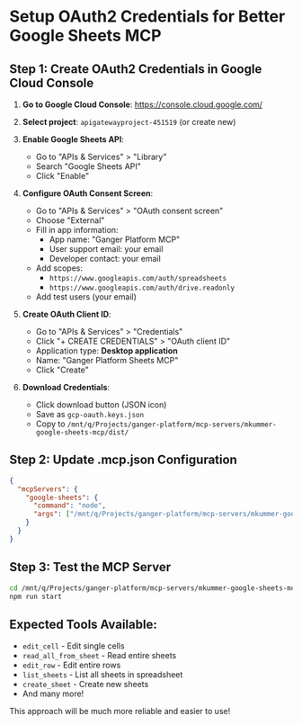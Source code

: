 # Setup OAuth2 Credentials for Better Google Sheets MCP

## Step 1: Create OAuth2 Credentials in Google Cloud Console

1. **Go to Google Cloud Console**: https://console.cloud.google.com/
2. **Select project**: `apigatewayproject-451519` (or create new)
3. **Enable Google Sheets API**: 
   - Go to "APIs & Services" > "Library"
   - Search "Google Sheets API" 
   - Click "Enable"

4. **Configure OAuth Consent Screen**:
   - Go to "APIs & Services" > "OAuth consent screen"
   - Choose "External" 
   - Fill in app information:
     - App name: "Ganger Platform MCP"
     - User support email: your email
     - Developer contact: your email
   - Add scopes:
     - `https://www.googleapis.com/auth/spreadsheets`
     - `https://www.googleapis.com/auth/drive.readonly`
   - Add test users (your email)

5. **Create OAuth Client ID**:
   - Go to "APIs & Services" > "Credentials"
   - Click "+ CREATE CREDENTIALS" > "OAuth client ID"
   - Application type: **Desktop application**
   - Name: "Ganger Platform Sheets MCP"
   - Click "Create"

6. **Download Credentials**:
   - Click download button (JSON icon)
   - Save as `gcp-oauth.keys.json`
   - Copy to `/mnt/q/Projects/ganger-platform/mcp-servers/mkummer-google-sheets-mcp/dist/`

## Step 2: Update .mcp.json Configuration

```json
{
  "mcpServers": {
    "google-sheets": {
      "command": "node",
      "args": ["/mnt/q/Projects/ganger-platform/mcp-servers/mkummer-google-sheets-mcp/dist/index.js"]
    }
  }
}
```

## Step 3: Test the MCP Server

```bash
cd /mnt/q/Projects/ganger-platform/mcp-servers/mkummer-google-sheets-mcp
npm run start
```

## Expected Tools Available:
- `edit_cell` - Edit single cells
- `read_all_from_sheet` - Read entire sheets  
- `edit_row` - Edit entire rows
- `list_sheets` - List all sheets in spreadsheet
- `create_sheet` - Create new sheets
- And many more!

This approach will be much more reliable and easier to use!